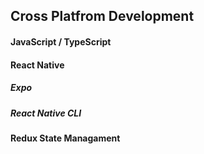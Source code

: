 ## Cross Platfrom Development

#### JavaScript / TypeScript

#### React Native

##### Expo

##### React Native CLI

#### Redux State Managament 
